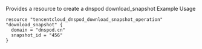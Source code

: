 Provides a resource to create a dnspod download_snapshot
Example Usage
```hcl
resource "tencentcloud_dnspod_download_snapshot_operation" "download_snapshot" {
  domain = "dnspod.cn"
  snapshot_id = "456"
}
```